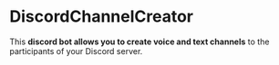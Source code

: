# DiscordChannelCreator

This **discord bot allows you to create voice and text channels** to the participants of your Discord server.

